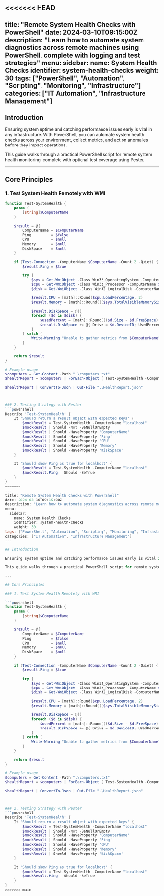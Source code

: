 <<<<<<< HEAD
---
title: "Remote System Health Checks with PowerShell"
date: 2024-03-10T09:15:00Z
description: "Learn how to automate system diagnostics across remote machines using PowerShell, complete with logging and test strategies"
menu:
  sidebar:
    name: System Health Checks
    identifier: system-health-checks
    weight: 30
tags: ["PowerShell", "Automation", "Scripting", "Monitoring", "Infrastructure"]
categories: ["IT Automation", "Infrastructure Management"]
---

## Introduction

Ensuring system uptime and catching performance issues early is vital in any infrastructure. With PowerShell, you can automate system health checks across your environment, collect metrics, and act on anomalies before they impact operations.

This guide walks through a practical PowerShell script for remote system health monitoring, complete with optional test coverage using Pester.

---

## Core Principles

### 1. Test System Health Remotely with WMI

```powershell
function Test-SystemHealth {
    param (
        [string]$ComputerName
    )

    $result = @{
        ComputerName = $ComputerName
        Ping         = $false
        CPU          = $null
        Memory       = $null
        DiskSpace    = $null
    }

    if (Test-Connection -ComputerName $ComputerName -Count 2 -Quiet) {
        $result.Ping = $true

        try {
            $sys = Get-WmiObject -Class Win32_OperatingSystem -ComputerName $ComputerName
            $cpu = Get-WmiObject -Class Win32_Processor -ComputerName $ComputerName
            $disk = Get-WmiObject -Class Win32_LogicalDisk -ComputerName $ComputerName -Filter "DriveType=3"

            $result.CPU = [math]::Round($cpu.LoadPercentage, 2)
            $result.Memory = [math]::Round((($sys.TotalVisibleMemorySize - $sys.FreePhysicalMemory) / $sys.TotalVisibleMemorySize) * 100, 2)

            $result.DiskSpace = @()
            foreach ($d in $disk) {
                $usedPercent = [math]::Round((($d.Size - $d.FreeSpace) / $d.Size) * 100, 2)
                $result.DiskSpace += @{ Drive = $d.DeviceID; UsedPercent = $usedPercent }
            }
        } catch {
            Write-Warning "Unable to gather metrics from $ComputerName"
        }
    }

    return $result
}

# Example usage
$computers = Get-Content -Path ".\computers.txt"
$healthReport = $computers | ForEach-Object { Test-SystemHealth -ComputerName $_ }

$healthReport | ConvertTo-Json | Out-File ".\HealthReport.json"



### 2. Testing Strategy with Pester
```powershell
Describe 'Test-SystemHealth' {
    It 'Should return a result object with expected keys' {
        $mockResult = Test-SystemHealth -ComputerName "localhost"
        $mockResult | Should -Not -BeNullOrEmpty
        $mockResult | Should -HaveProperty 'ComputerName'
        $mockResult | Should -HaveProperty 'Ping'
        $mockResult | Should -HaveProperty 'CPU'
        $mockResult | Should -HaveProperty 'Memory'
        $mockResult | Should -HaveProperty 'DiskSpace'
    }

    It 'Should show Ping as true for localhost' {
        $mockResult = Test-SystemHealth -ComputerName "localhost"
        $mockResult.Ping | Should -BeTrue
    }
}
=======
---
title: "Remote System Health Checks with PowerShell"
date: 2024-03-10T09:15:00Z
description: "Learn how to automate system diagnostics across remote machines using PowerShell, complete with logging and test strategies"
menu:
  sidebar:
    name: System Health Checks
    identifier: system-health-checks
    weight: 30
tags: ["PowerShell", "Automation", "Scripting", "Monitoring", "Infrastructure"]
categories: ["IT Automation", "Infrastructure Management"]
---

## Introduction

Ensuring system uptime and catching performance issues early is vital in any infrastructure. With PowerShell, you can automate system health checks across your environment, collect metrics, and act on anomalies before they impact operations.

This guide walks through a practical PowerShell script for remote system health monitoring, complete with optional test coverage using Pester.

---

## Core Principles

### 1. Test System Health Remotely with WMI

```powershell
function Test-SystemHealth {
    param (
        [string]$ComputerName
    )

    $result = @{
        ComputerName = $ComputerName
        Ping         = $false
        CPU          = $null
        Memory       = $null
        DiskSpace    = $null
    }

    if (Test-Connection -ComputerName $ComputerName -Count 2 -Quiet) {
        $result.Ping = $true

        try {
            $sys = Get-WmiObject -Class Win32_OperatingSystem -ComputerName $ComputerName
            $cpu = Get-WmiObject -Class Win32_Processor -ComputerName $ComputerName
            $disk = Get-WmiObject -Class Win32_LogicalDisk -ComputerName $ComputerName -Filter "DriveType=3"

            $result.CPU = [math]::Round($cpu.LoadPercentage, 2)
            $result.Memory = [math]::Round((($sys.TotalVisibleMemorySize - $sys.FreePhysicalMemory) / $sys.TotalVisibleMemorySize) * 100, 2)

            $result.DiskSpace = @()
            foreach ($d in $disk) {
                $usedPercent = [math]::Round((($d.Size - $d.FreeSpace) / $d.Size) * 100, 2)
                $result.DiskSpace += @{ Drive = $d.DeviceID; UsedPercent = $usedPercent }
            }
        } catch {
            Write-Warning "Unable to gather metrics from $ComputerName"
        }
    }

    return $result
}

# Example usage
$computers = Get-Content -Path ".\computers.txt"
$healthReport = $computers | ForEach-Object { Test-SystemHealth -ComputerName $_ }

$healthReport | ConvertTo-Json | Out-File ".\HealthReport.json"



### 2. Testing Strategy with Pester
```powershell
Describe 'Test-SystemHealth' {
    It 'Should return a result object with expected keys' {
        $mockResult = Test-SystemHealth -ComputerName "localhost"
        $mockResult | Should -Not -BeNullOrEmpty
        $mockResult | Should -HaveProperty 'ComputerName'
        $mockResult | Should -HaveProperty 'Ping'
        $mockResult | Should -HaveProperty 'CPU'
        $mockResult | Should -HaveProperty 'Memory'
        $mockResult | Should -HaveProperty 'DiskSpace'
    }

    It 'Should show Ping as true for localhost' {
        $mockResult = Test-SystemHealth -ComputerName "localhost"
        $mockResult.Ping | Should -BeTrue
    }
}
>>>>>>> main
